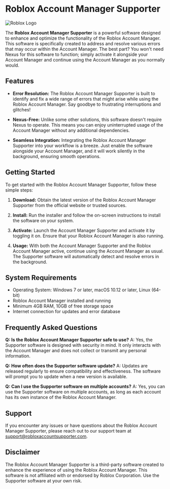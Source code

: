 # Roblox Account Manager Supporter

![Roblox Logo](roblox_logo.png)

The **Roblox Account Manager Supporter** is a powerful software designed to enhance and optimize the functionality of the Roblox Account Manager. This software is specifically created to address and resolve various errors that may occur within the Account Manager. The best part? You won't need Nexus for this software to function; simply activate it alongside your Account Manager and continue using the Account Manager as you normally would.

## Features

- **Error Resolution:** The Roblox Account Manager Supporter is built to identify and fix a wide range of errors that might arise while using the Roblox Account Manager. Say goodbye to frustrating interruptions and glitches!

- **Nexus-Free:** Unlike some other solutions, this software doesn't require Nexus to operate. This means you can enjoy uninterrupted usage of the Account Manager without any additional dependencies.

- **Seamless Integration:** Integrating the Roblox Account Manager Supporter into your workflow is a breeze. Just enable the software alongside your Account Manager, and it will work silently in the background, ensuring smooth operations.

## Getting Started

To get started with the Roblox Account Manager Supporter, follow these simple steps:

1. **Download:** Obtain the latest version of the Roblox Account Manager Supporter from the official website or trusted sources.

2. **Install:** Run the installer and follow the on-screen instructions to install the software on your system.

3. **Activate:** Launch the Account Manager Supporter and activate it by toggling it on. Ensure that your Roblox Account Manager is also running.

4. **Usage:** With both the Account Manager Supporter and the Roblox Account Manager active, continue using the Account Manager as usual. The Supporter software will automatically detect and resolve errors in the background.

## System Requirements

- Operating System: Windows 7 or later, macOS 10.12 or later, Linux (64-bit)
- Roblox Account Manager installed and running
- Minimum 4GB RAM, 10GB of free storage space
- Internet connection for updates and error database

## Frequently Asked Questions

**Q: Is the Roblox Account Manager Supporter safe to use?**
A: Yes, the Supporter software is designed with security in mind. It only interacts with the Account Manager and does not collect or transmit any personal information.

**Q: How often does the Supporter software update?**
A: Updates are released regularly to ensure compatibility and effectiveness. The software will prompt you to update when a new version is available.

**Q: Can I use the Supporter software on multiple accounts?**
A: Yes, you can use the Supporter software on multiple accounts, as long as each account has its own instance of the Roblox Account Manager.

## Support

If you encounter any issues or have questions about the Roblox Account Manager Supporter, please reach out to our support team at support@robloxaccountsupporter.com.

## Disclaimer

The Roblox Account Manager Supporter is a third-party software created to enhance the experience of using the Roblox Account Manager. This software is not affiliated with or endorsed by Roblox Corporation. Use the Supporter software at your own risk.
